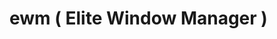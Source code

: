 
# ewm ( Elite Window Manager )

<a href="https://github.com/Iyamnabeen/ewm/blob/main/Ouu/ok.png" width="43%" align="center"></a>

